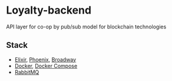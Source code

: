# Loyalty-backend
API layer for co-op by pub/sub model for blockchain technologies


## Stack

- [Elixir](https://elixir-lang.org), [Phoenix](https://www.phoenixframework.org), [Broadway](https://github.com/dashbitco/broadway)
- [Docker](https://www.docker.com), [Docker Compose](https://docs.docker.com/compose)
- [RabbitMQ](https://www.rabbitmq.com)
